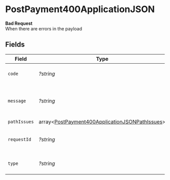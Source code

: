 # PostPayment400ApplicationJSON

**Bad Request**\
When there are errors in the payload



## Fields

| Field                                                                                                                | Type                                                                                                                 | Required                                                                                                             | Description                                                                                                          | Example                                                                                                              |
| -------------------------------------------------------------------------------------------------------------------- | -------------------------------------------------------------------------------------------------------------------- | -------------------------------------------------------------------------------------------------------------------- | -------------------------------------------------------------------------------------------------------------------- | -------------------------------------------------------------------------------------------------------------------- |
| `code`                                                                                                               | *?string*                                                                                                            | :heavy_minus_sign:                                                                                                   | Code of the validation error.                                                                                        | validation-error                                                                                                     |
| `message`                                                                                                            | *?string*                                                                                                            | :heavy_minus_sign:                                                                                                   | Message explaining the validation error.                                                                             | Client request body failed validation                                                                                |
| `pathIssues`                                                                                                         | array<[PostPayment400ApplicationJSONPathIssues](../../models/operations/PostPayment400ApplicationJSONPathIssues.md)> | :heavy_minus_sign:                                                                                                   | N/A                                                                                                                  |                                                                                                                      |
| `requestId`                                                                                                          | *?string*                                                                                                            | :heavy_minus_sign:                                                                                                   | Request identifier in UUID format.                                                                                   | bcc78633-cd09-4e7d-8f3b-d593fdc1439c                                                                                 |
| `type`                                                                                                               | *?string*                                                                                                            | :heavy_minus_sign:                                                                                                   | Type of the validation error.                                                                                        | invalid-request-error                                                                                                |